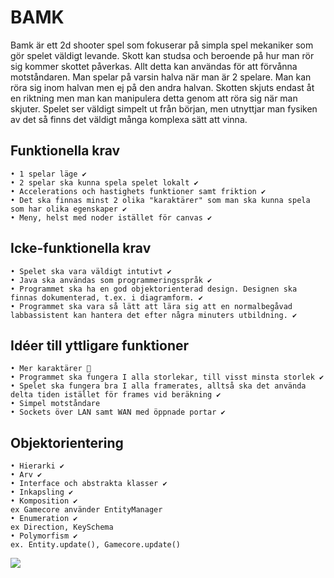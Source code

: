 # BAMK
Bamk är ett 2d shooter spel som fokuserar på simpla spel mekaniker som gör spelet väldigt levande. Skott kan studsa och beroende på hur man rör sig kommer skottet påverkas. Allt detta kan användas för att förvånna motståndaren. Man spelar på varsin halva när man är 2 spelare. Man kan röra sig inom halvan men ej på den andra halvan. Skotten skjuts endast åt en riktning men man kan manipulera detta genom att röra sig när man skjuter. Spelet ser väldigt simpelt ut från början, men utnyttjar man fysiken av det så finns det väldigt många komplexa sätt att vinna.

## Funktionella krav
	• 1 spelar läge ✔️
	• 2 spelar ska kunna spela spelet lokalt ✔️
	• Accelerations och hastighets funktioner samt friktion ✔️
	• Det ska finnas minst 2 olika "karaktärer" som man ska kunna spela som har olika egenskaper ✔️
	• Meny, helst med noder istället för canvas ✔️
	


## Icke-funktionella krav
	• Spelet ska vara väldigt intutivt ✔️
	• Java ska användas som programmeringsspråk ✔️
	• Programmet ska ha en god objektorienterad design. Designen ska finnas dokumenterad, t.ex. i diagramform. ✔️
	• Programmet ska vara så lätt att lära sig att en normalbegåvad labbassistent kan hantera det efter några minuters utbildning. ✔️

## Idéer till yttligare funktioner
	• Mer karaktärer 🚧
	• Programmet ska fungera I alla storlekar, till visst minsta storlek ✔️
	• Spelet ska fungera bra I alla framerates, alltså ska det använda delta tiden istället för frames vid beräkning ✔️
	• Simpel motståndare
	• Sockets över LAN samt WAN med öppnade portar ✔️

## Objektorientering
	• Hierarki ✔️
	• Arv ✔️
	• Interface och abstrakta klasser ✔️
	• Inkapsling ✔️
	• Komposition ✔️
	ex Gamecore använder EntityManager
	• Enumeration ✔️
	ex Direction, KeySchema
	• Polymorfism ✔️
	ex. Entity.update(), Gamecore.update()

![](https://i.imgur.com/7YLh9Gi.png)
